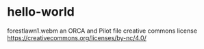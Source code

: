 # hello-world
forestlawn1.webm 
an ORCA and Pilot file
creative commons license 
https://creativecommons.org/licenses/by-nc/4.0/
